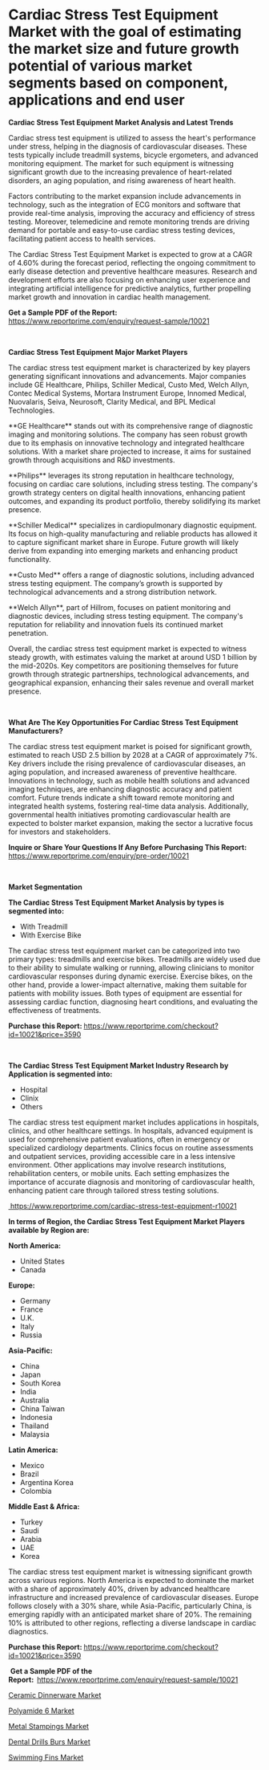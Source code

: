 <p><h1>Cardiac Stress Test Equipment Market with the goal of estimating the market size and future growth potential of various market segments based on component, applications and end user</h1></p><p><strong>Cardiac Stress Test Equipment Market Analysis and Latest Trends</strong></p>
<p><p>Cardiac stress test equipment is utilized to assess the heart's performance under stress, helping in the diagnosis of cardiovascular diseases. These tests typically include treadmill systems, bicycle ergometers, and advanced monitoring equipment. The market for such equipment is witnessing significant growth due to the increasing prevalence of heart-related disorders, an aging population, and rising awareness of heart health.</p><p>Factors contributing to the market expansion include advancements in technology, such as the integration of ECG monitors and software that provide real-time analysis, improving the accuracy and efficiency of stress testing. Moreover, telemedicine and remote monitoring trends are driving demand for portable and easy-to-use cardiac stress testing devices, facilitating patient access to health services.</p><p>The Cardiac Stress Test Equipment Market is expected to grow at a CAGR of 4.60% during the forecast period, reflecting the ongoing commitment to early disease detection and preventive healthcare measures. Research and development efforts are also focusing on enhancing user experience and integrating artificial intelligence for predictive analytics, further propelling market growth and innovation in cardiac health management.</p></p>
<p><strong>Get a Sample PDF of the Report:&nbsp;</strong> <a href="https://www.reportprime.com/enquiry/request-sample/10021?utm_campaign=1105&utm_medium=2&utm_source=Github&utm_content=ia&utm_term=16112024&utm_id=cardiac-stress-test-equipment">https://www.reportprime.com/enquiry/request-sample/10021</a></p>
<p>&nbsp;</p>
<p><strong>Cardiac Stress Test Equipment Major Market Players</strong></p>
<p><p>The cardiac stress test equipment market is characterized by key players generating significant innovations and advancements. Major companies include GE Healthcare, Philips, Schiller Medical, Custo Med, Welch Allyn, Contec Medical Systems, Mortara Instrument Europe, Innomed Medical, Nuovalaris, Seiva, Neurosoft, Clarity Medical, and BPL Medical Technologies.</p><p>**GE Healthcare** stands out with its comprehensive range of diagnostic imaging and monitoring solutions. The company has seen robust growth due to its emphasis on innovative technology and integrated healthcare solutions. With a market share projected to increase, it aims for sustained growth through acquisitions and R&D investments.</p><p>**Philips** leverages its strong reputation in healthcare technology, focusing on cardiac care solutions, including stress testing. The company's growth strategy centers on digital health innovations, enhancing patient outcomes, and expanding its product portfolio, thereby solidifying its market presence.</p><p>**Schiller Medical** specializes in cardiopulmonary diagnostic equipment. Its focus on high-quality manufacturing and reliable products has allowed it to capture significant market share in Europe. Future growth will likely derive from expanding into emerging markets and enhancing product functionality.</p><p>**Custo Med** offers a range of diagnostic solutions, including advanced stress testing equipment. The company’s growth is supported by technological advancements and a strong distribution network.</p><p>**Welch Allyn**, part of Hillrom, focuses on patient monitoring and diagnostic devices, including stress testing equipment. The company's reputation for reliability and innovation fuels its continued market penetration.</p><p>Overall, the cardiac stress test equipment market is expected to witness steady growth, with estimates valuing the market at around USD 1 billion by the mid-2020s. Key competitors are positioning themselves for future growth through strategic partnerships, technological advancements, and geographical expansion, enhancing their sales revenue and overall market presence.</p></p>
<p>&nbsp;</p>
<p><strong>What Are The Key Opportunities For Cardiac Stress Test Equipment Manufacturers?</strong></p>
<p><p>The cardiac stress test equipment market is poised for significant growth, estimated to reach USD 2.5 billion by 2028 at a CAGR of approximately 7%. Key drivers include the rising prevalence of cardiovascular diseases, an aging population, and increased awareness of preventive healthcare. Innovations in technology, such as mobile health solutions and advanced imaging techniques, are enhancing diagnostic accuracy and patient comfort. Future trends indicate a shift toward remote monitoring and integrated health systems, fostering real-time data analysis. Additionally, governmental health initiatives promoting cardiovascular health are expected to bolster market expansion, making the sector a lucrative focus for investors and stakeholders.</p></p>
<p><strong>Inquire or Share Your Questions If Any Before Purchasing This Report:</strong> <a href="https://www.reportprime.com/enquiry/pre-order/10021?utm_campaign=1105&utm_medium=2&utm_source=Github&utm_content=ia&utm_term=16112024&utm_id=cardiac-stress-test-equipment">https://www.reportprime.com/enquiry/pre-order/10021</a></p>
<p>&nbsp;</p>
<p><strong>Market Segmentation</strong></p>
<p><strong>The Cardiac Stress Test Equipment Market Analysis by types is segmented into:</strong></p>
<p><ul><li>With Treadmill</li><li>With Exercise Bike</li></ul></p>
<p><p>The cardiac stress test equipment market can be categorized into two primary types: treadmills and exercise bikes. Treadmills are widely used due to their ability to simulate walking or running, allowing clinicians to monitor cardiovascular responses during dynamic exercise. Exercise bikes, on the other hand, provide a lower-impact alternative, making them suitable for patients with mobility issues. Both types of equipment are essential for assessing cardiac function, diagnosing heart conditions, and evaluating the effectiveness of treatments.</p></p>
<p><strong>Purchase this Report:&nbsp;</strong><a href="https://www.reportprime.com/checkout?id=10021&price=3590&utm_campaign=1105&utm_medium=2&utm_source=Github&utm_content=ia&utm_term=16112024&utm_id=cardiac-stress-test-equipment">https://www.reportprime.com/checkout?id=10021&price=3590</a></p>
<p>&nbsp;</p>
<p><strong>The Cardiac Stress Test Equipment Market Industry Research by Application is segmented into:</strong></p>
<p><ul><li>Hospital</li><li>Clinix</li><li>Others</li></ul></p>
<p><p>The cardiac stress test equipment market includes applications in hospitals, clinics, and other healthcare settings. In hospitals, advanced equipment is used for comprehensive patient evaluations, often in emergency or specialized cardiology departments. Clinics focus on routine assessments and outpatient services, providing accessible care in a less intensive environment. Other applications may involve research institutions, rehabilitation centers, or mobile units. Each setting emphasizes the importance of accurate diagnosis and monitoring of cardiovascular health, enhancing patient care through tailored stress testing solutions.</p></p>
<p><a href="https://www.reportprime.com/cardiac-stress-test-equipment-r10021?utm_campaign=1105&utm_medium=2&utm_source=Github&utm_content=ia&utm_term=16112024&utm_id=cardiac-stress-test-equipment">&nbsp;https://www.reportprime.com/cardiac-stress-test-equipment-r10021</a></p>
<p><strong>In terms of Region, the Cardiac Stress Test Equipment Market Players available by Region are:</strong></p>
<p>
    <p> <strong> North America: </strong>
        <ul>
            <li>United States</li>
            <li>Canada</li>
        </ul>
        </p> 
    <p> <strong> Europe: </strong>
        <ul>
            <li>Germany</li>
            <li>France</li>
            <li>U.K.</li>
            <li>Italy</li>
            <li>Russia</li>
        </ul>
        </p> 
    <p> <strong> Asia-Pacific: </strong>
        <ul>
            <li>China</li>
            <li>Japan</li>
            <li>South Korea</li>
            <li>India</li>
            <li>Australia</li>
            <li>China Taiwan</li>
            <li>Indonesia</li>
            <li>Thailand</li>
            <li>Malaysia</li>
        </ul>
        </p> 
    <p> <strong> Latin America: </strong>
        <ul>
            <li>Mexico</li>
            <li>Brazil</li>
            <li>Argentina Korea</li>
            <li>Colombia</li>
        </ul>
        </p> 
    <p> <strong> Middle East & Africa: </strong>
        <ul>
            <li>Turkey</li>
            <li>Saudi</li>
            <li>Arabia</li>
            <li>UAE</li>
            <li>Korea</li>
        </ul>
    </p>
    </p>
<p><p>The cardiac stress test equipment market is witnessing significant growth across various regions. North America is expected to dominate the market with a share of approximately 40%, driven by advanced healthcare infrastructure and increased prevalence of cardiovascular diseases. Europe follows closely with a 30% share, while Asia-Pacific, particularly China, is emerging rapidly with an anticipated market share of 20%. The remaining 10% is attributed to other regions, reflecting a diverse landscape in cardiac diagnostics.</p></p>
<p><strong>Purchase this Report: </strong><a href="https://www.reportprime.com/checkout?id=10021&price=3590&utm_campaign=1105&utm_medium=2&utm_source=Github&utm_content=ia&utm_term=16112024&utm_id=cardiac-stress-test-equipment">https://www.reportprime.com/checkout?id=10021&price=3590</a></p>
<p>&nbsp;<strong>Get a Sample PDF of the Report:&nbsp;&nbsp;</strong><a href="https://www.reportprime.com/enquiry/request-sample/10021?utm_campaign=1105&utm_medium=2&utm_source=Github&utm_content=ia&utm_term=16112024&utm_id=cardiac-stress-test-equipment">https://www.reportprime.com/enquiry/request-sample/10021</a></p>
<p><strong></strong></p>
<p><p><a href="https://www.linkedin.com/pulse/analyzing-ceramic-dinnerware-market-dynamics-growth-drivers-savhc?utm_campaign=1105&utm_medium=2&utm_source=Github&utm_content=ia&utm_term=16112024&utm_id=cardiac-stress-test-equipment">Ceramic Dinnerware Market</a></p><p><a href="https://issuu.com/reportprime-2/docs/polyamide-6-market-size-2030.pptx_99da3e5fbb64c3?utm_campaign=1105&utm_medium=2&utm_source=Github&utm_content=ia&utm_term=16112024&utm_id=cardiac-stress-test-equipment">Polyamide 6 Market</a></p><p><a href="https://issuu.com/reportprime-2/docs/metal-stampings-market-size-2030.pp_b3681628614a7d?utm_campaign=1105&utm_medium=2&utm_source=Github&utm_content=ia&utm_term=16112024&utm_id=cardiac-stress-test-equipment">Metal Stampings Market</a></p><p><a href="https://github.com/NorbertYates/Market-Research-Report-List-7/blob/main/dental-drills-burs-market.md?utm_campaign=1105&utm_medium=2&utm_source=Github&utm_content=ia&utm_term=16112024&utm_id=cardiac-stress-test-equipment">Dental Drills Burs Market</a></p><p><a href="https://www.linkedin.com/pulse/analyzing-global-swimming-fins-market-growth-prospects-qccwc?utm_campaign=1105&utm_medium=2&utm_source=Github&utm_content=ia&utm_term=16112024&utm_id=cardiac-stress-test-equipment">Swimming Fins Market</a></p></p>